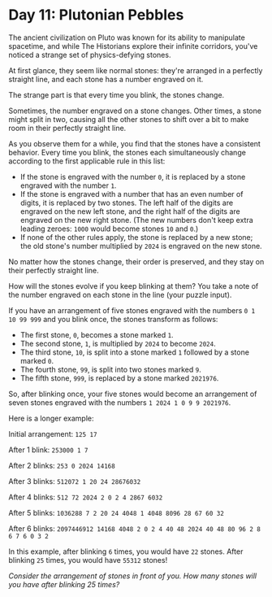 # Day 11: Plutonian Pebbles
The ancient civilization on Pluto was known for its ability to manipulate spacetime, and while The Historians explore their infinite corridors, you've noticed a strange set of physics-defying stones.

At first glance, they seem like normal stones: they're arranged in a perfectly straight line, and each stone has a number engraved on it.

The strange part is that every time you blink, the stones change.

Sometimes, the number engraved on a stone changes. Other times, a stone might split in two, causing all the other stones to shift over a bit to make room in their perfectly straight line.

As you observe them for a while, you find that the stones have a consistent behavior. Every time you blink, the stones each simultaneously change according to the first applicable rule in this list:
- If the stone is engraved with the number `0`, it is replaced by a stone engraved with the number `1`.
- If the stone is engraved with a number that has an even number of digits, it is replaced by two stones. The left half of the digits are engraved on the new left stone, and the right half of the digits are engraved on the new right stone. (The new numbers don't keep extra leading zeroes: `1000` would become stones `10` and `0`.)
- If none of the other rules apply, the stone is replaced by a new stone; the old stone's number multiplied by `2024` is engraved on the new stone.

No matter how the stones change, their order is preserved, and they stay on their perfectly straight line.

How will the stones evolve if you keep blinking at them? You take a note of the number engraved on each stone in the line (your puzzle input).

If you have an arrangement of five stones engraved with the numbers `0 1 10 99 999` and you blink once, the stones transform as follows:
- The first stone, `0`, becomes a stone marked `1`.
- The second stone, `1`, is multiplied by `2024` to become `2024`.
- The third stone, `10`, is split into a stone marked `1` followed by a stone marked `0`.
- The fourth stone, `99`, is split into two stones marked `9`.
- The fifth stone, `999`, is replaced by a stone marked `2021976`.

So, after blinking once, your five stones would become an arrangement of seven stones engraved with the numbers `1 2024 1 0 9 9 2021976`.

Here is a longer example:

Initial arrangement:
`125 17`

After 1 blink:
`253000 1 7`

After 2 blinks:
`253 0 2024 14168`

After 3 blinks:
`512072 1 20 24 28676032`

After 4 blinks:
`512 72 2024 2 0 2 4 2867 6032`

After 5 blinks:
`1036288 7 2 20 24 4048 1 4048 8096 28 67 60 32`

After 6 blinks:
`2097446912 14168 4048 2 0 2 4 40 48 2024 40 48 80 96 2 8 6 7 6 0 3 2`

In this example, after blinking `6` times, you would have `22` stones. After blinking `25` times, you would have `55312` stones!

*Consider the arrangement of stones in front of you. How many stones will you have after blinking 25 times?*

